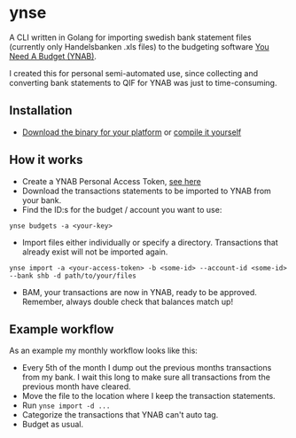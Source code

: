 # ynse
A CLI written in Golang for importing swedish bank statement files (currently only Handelsbanken .xls files) to the budgeting software [You Need A Budget (YNAB)](https://www.youneedabudget.com/).

I created this for personal semi-automated use, since collecting and converting bank statements to QIF for YNAB was just to time-consuming.

## Installation
* [Download the binary for your platform](https://github.com/forsington/ynse/releases) or [compile it yourself](https://github.com/forsington/ynse#Compile)

## How it works
* Create a YNAB Personal Access Token, [see here](https://api.youneedabudget.com/#authentication)
* Download the transactions statements to be imported to YNAB from your bank.
* Find the ID:s for the budget / account you want to use:

```ynse budgets -a <your-key>```

* Import files either individually or specify a directory. Transactions that already exist will not be imported again.

```ynse import -a <your-access-token> -b <some-id> --account-id <some-id> --bank shb -d path/to/your/files ```

* BAM, your transactions are now in YNAB, ready to be approved. Remember, always double check that balances match up!

## Example workflow
As an example my monthly workflow looks like this:
* Every 5th of the month I dump out the previous months transactions from my bank. I wait this long to make sure all transactions from the previous month have cleared.
* Move the file to the location where I keep the transaction statements.
* Run `ynse import -d ...`
* Categorize the transactions that YNAB can't auto tag.
* Budget as usual.